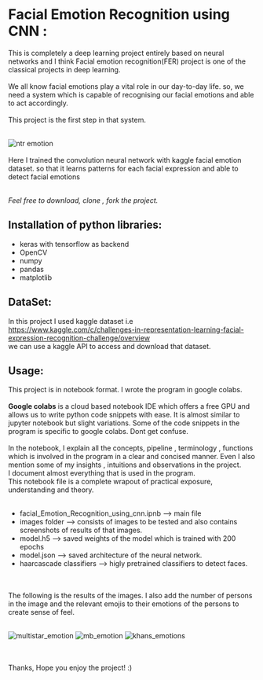 # Facial Emotion Recognition using CNN :
This is completely a deep learning project entirely based on neural networks and I think Facial emotion recognition(FER) project is one of the classical projects in deep learning.<br/>
<br/>We all know facial emotions play a vital role in our day-to-day life. so, we need a system which is capable of recognising our  facial emotions and able to act accordingly.
<br/>
<br/> 
This project is the first step in that system.
<br/>
<br/>

![ntr emotion](https://user-images.githubusercontent.com/39909903/86574777-2f858580-bf2b-11ea-8aee-597f89f2b6b9.PNG)
<br/> <br/>
Here I trained the convolution neural network with kaggle facial emotion dataset. so that it learns patterns for each facial expression and able to detect facial emotions
<br/>
<br/>

_Feel free to download, clone , fork the project._  

## Installation of python libraries:
  * keras with tensorflow as backend
  * OpenCV
  * numpy
  * pandas
  * matplotlib


## DataSet:
In this project I used kaggle dataset i.e  <br/>
  https://www.kaggle.com/c/challenges-in-representation-learning-facial-expression-recognition-challenge/overview
  <br/>
    we can use a kaggle API to access and download that dataset.

## Usage:
This project is in notebook format. I wrote the program in google colabs.
<br/><br/>
**Google colabs** is a cloud based notebook IDE which offers a free GPU and allows us to write python code snippets with ease.
It is almost similar to jupyter notebook but slight variations.
Some of the code snippets in the program is specific to google colabs. Dont get confuse.
<br/>
<br/>
In the notebook, I  explain all the concepts, pipeline , terminology , functions which is involved in the program in a clear and concised manner. 
Even I also mention some of my insights , intuitions and observations in the project.<br/>
I document almost everything  that is used in the  program.<br/>
This notebook file is a complete wrapout  of practical exposure, understanding and theory.
<br/>
<br/>

  * facial_Emotion_Recognition_using_cnn.ipnb -->  main file
  * images folder --> consists of images to be tested and also contains screenshots of results of that images.
  * model.h5 --> saved weights of the model which is trained with 200 epochs
  * model.json --> saved architecture of the neural network.
  * haarcascade classifiers --> higly pretrained classifiers to detect faces.
<br/>
<br/>
The following is the results of the images. I also add the number of persons in the image and the relevant emojis to their emotions of the persons to create sense of feel.
<br/><br/>





![multistar_emotion](https://user-images.githubusercontent.com/39909903/86573388-33180d00-bf29-11ea-844a-09c8cea77467.PNG)
![mb_emotion](https://user-images.githubusercontent.com/39909903/86573436-41febf80-bf29-11ea-9f47-76a62f6a6a8e.PNG)
![khans_emotions](https://user-images.githubusercontent.com/39909903/86573368-2c899580-bf29-11ea-8588-3600004d7b77.PNG)

  <br/>
  <br/>
  Thanks, Hope you enjoy the project! :)
  <br/>
  <br/>
  <br/>
  

  
  
